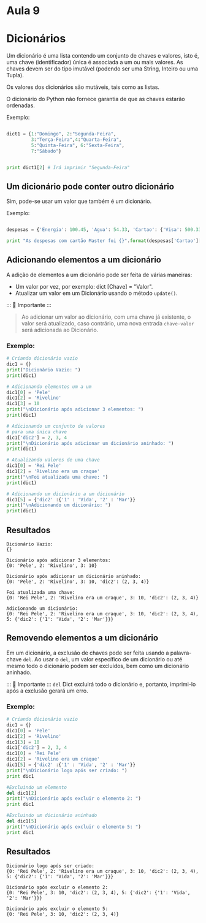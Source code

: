 # Aula 9

# Dicionários

Um dicionário é uma lista contendo um conjunto de chaves e valores, isto é, uma chave (identificador) única é associada a um ou mais valores. As chaves devem ser do tipo imutável (podendo ser uma String, Inteiro ou uma Tupla).

Os valores dos dicionários são mutáveis, tais como as listas.

O dicionário do Python não fornece garantia de que as chaves estarão ordenadas.

Exemplo:
```python

dict1 = {1:"Domingo", 2:"Segunda-Feira", 
         3:"Terça-Feira",4:"Quarta-Feira", 
         5:"Quinta-Feira", 6:"Sexta-Feira", 
         7:"Sábado"}


print dict1[2] # Irá imprimir "Segunda-Feira"
```

## Um dicionário pode conter outro dicionário

Sim, pode-se usar um valor que também é um dicionário.

Exemplo:
```python

despesas = {'Energia': 100.45, 'Agua': 54.33, 'Cartao': {'Visa': 500.33, 'Master': 125.66, 'American': 0}}

print "As despesas com cartão Master foi {}".format(despesas['Cartao']['Master'])
```

## Adicionando elementos a um dicionário

A adição de elementos a um dicionário pode ser feita de várias maneiras:
- Um valor por vez,  por exemplo: dict [Chave] = "Valor". 
- Atualizar um valor em um Dicionário usando o método `update()`.


::: :pushpin: Importante :::

> Ao adicionar um valor ao dicionário, com uma chave já existente, o valor será atualizado, caso contrário, uma nova entrada `chave-valor` será adicionada ao Dicionário.

### Exemplo:
```python
# Criando dicionário vazio
dic1 = {} 
print("Dicionário Vazio: ") 
print(dic1) 

# Adicionando elementos um a um 
dic1[0] = 'Pele'
dic1[2] = 'Rivelino'
dic1[3] = 10
print("\nDicionário após adicionar 3 elementos: ") 
print(dic1) 

# Adicionando um conjunto de valores  
# para uma única chave 
dic1['dic2'] = 2, 3, 4
print("\nDicionário após adicionar um dicionário aninhado: ") 
print(dic1) 

# Atualizando valores de uma chave 
dic1[0] = 'Rei Pele'
dic1[2] = 'Rivelino era um craque'
print("\nFoi atualizada uma chave: ") 
print(dic1) 

# Adicionando um dicionário a um dicionário 
dic1[5] = {'dic2' :{'1' : 'Vida', '2' : 'Mar'}} 
print("\nAdicionando um dicionário: ") 
print(dic1) 
```

## Resultados
```
Dicionário Vazio: 
{}

Dicionário após adicionar 3 elementos: 
{0: 'Pele', 2: 'Rivelino', 3: 10}

Dicionário após adicionar um dicionário aninhado: 
{0: 'Pele', 2: 'Rivelino', 3: 10, 'dic2': (2, 3, 4)}

Foi atualizada uma chave: 
{0: 'Rei Pele', 2: 'Rivelino era um craque', 3: 10, 'dic2': (2, 3, 4)}

Adicionando um dicionário: 
{0: 'Rei Pele', 2: 'Rivelino era um craque', 3: 10, 'dic2': (2, 3, 4), 5: {'dic2': {'1': 'Vida', '2': 'Mar'}}}
```

## Removendo elementos a um dicionário


Em um dicionário, a exclusão de chaves pode ser feita usando a palavra-chave `del`. 
Ao usar o `del`, um valor específico de um dicionário ou até mesmo todo o dicionário podem ser excluídos, bem como um dicionário aninhado.

::: :pushpin: Importante :::
`del` Dict excluirá todo o dicionário e, portanto, imprimi-lo após a exclusão gerará um erro.

### Exemplo:

```python
# Criando dicionário vazio
dic1 = {} 
dic1[0] = 'Pele'
dic1[2] = 'Rivelino'
dic1[3] = 10
dic1['dic2'] = 2, 3, 4
dic1[0] = 'Rei Pele'
dic1[2] = 'Rivelino era um craque'
dic1[5] = {'dic2' :{'1' : 'Vida', '2' : 'Mar'}} 
print("\nDicionário logo após ser criado: ") 
print dic1

#Excluindo um elemento
del dic1[2]
print("\nDicionário após excluir o elemento 2: ") 
print dic1

#Excluindo um dicionário aninhado
del dic1[5]
print("\nDicionário após excluir o elemento 5: ") 
print dic1
```
## Resultados
```
Dicionário logo após ser criado: 
{0: 'Rei Pele', 2: 'Rivelino era um craque', 3: 10, 'dic2': (2, 3, 4), 5: {'dic2': {'1': 'Vida', '2': 'Mar'}}}

Dicionário após excluir o elemento 2: 
{0: 'Rei Pele', 3: 10, 'dic2': (2, 3, 4), 5: {'dic2': {'1': 'Vida', '2': 'Mar'}}}

Dicionário após excluir o elemento 5: 
{0: 'Rei Pele', 3: 10, 'dic2': (2, 3, 4)}
```
